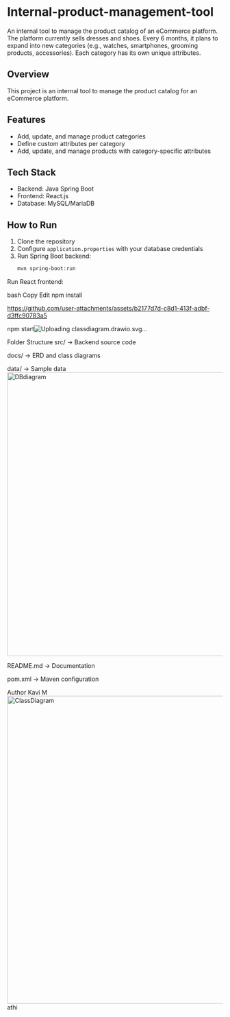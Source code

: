 # Internal-product-management-tool
An internal tool to manage the product catalog of an eCommerce platform. The platform currently sells dresses and shoes. Every 6 months, it plans to expand into new categories (e.g., watches, smartphones, grooming products, accessories). Each category has its own unique attributes. 
## Overview
This project is an internal tool to manage the product catalog for an eCommerce platform.

## Features
- Add, update, and manage product categories
- Define custom attributes per category
- Add, update, and manage products with category-specific attributes

## Tech Stack
- Backend: Java Spring Boot
- Frontend: React.js
- Database: MySQL/MariaDB

## How to Run
1. Clone the repository
2. Configure `application.properties` with your database credentials
3. Run Spring Boot backend:
   ```bash
   mvn spring-boot:run
Run React frontend:

bash
Copy
Edit
npm install

https://github.com/user-attachments/assets/b2177d7d-c8d1-413f-adbf-d3ffc90783a5


npm start![Uploading classdiagram.drawio.svg…]()

Folder Structure
src/ → Backend source code

docs/ → ERD and class diagrams

data/ → Sample data
<img width="1101" height="662" alt="DBdiagram" src="https://github.com/user-attachments/assets/78bb5cf3-c115-455d-85fc-ec6e9e549a47" />

README.md → Documentation

pom.xml → Maven configuration

Author
Kavi M<img width="599" height="718" alt="ClassDiagram" src="https://github.com/user-attachments/assets/630dc57e-b217-40fa-ae39-86cd1f42ea88" />
athi
